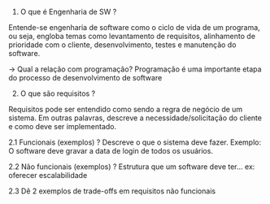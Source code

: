 1. O que é Engenharia de SW ?

Entende-se engenharia de software como o ciclo de vida de um programa, ou seja, engloba temas como levantamento de requisitos, alinhamento de prioridade com o cliente, desenvolvimento, testes e manutenção do software. 

  -> Qual a relação com programação?
  Programação é uma importante etapa do processo de desenvolvimento de software
  
2. O que são requisitos ?

Requisitos pode ser entendido como sendo a regra de negócio de um sistema. Em outras palavras, descreve a necessidade/solicitação do cliente e como deve ser implementado.
  
  2.1 Funcionais (exemplos) ? 
  Descreve o que o sistema deve fazer. Exemplo: O software deve gravar a data de login de todos os usuários. 
  
  2.2 Não funcionais  (exemplos) ?
  Estrutura que um software deve ter... ex: oferecer escalabilidade
  
  2.3 Dê 2 exemplos de trade-offs em requisitos não funcionais
